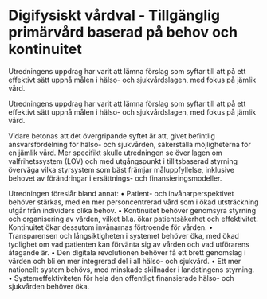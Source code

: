 # Digifysiskt vårdval - Tillgänglig primärvård baserad på behov och kontinuitet

Utredningens uppdrag har varit att lämna förslag som syftar till att på ett effektivt sätt uppnå målen i hälso- och sjukvårdslagen, med fokus på jämlik vård.

Utredningens uppdrag har varit att lämna förslag som syftar till att på ett effektivt sätt uppnå målen i hälso- och sjukvårdslagen, med fokus på jämlik vård.

Vidare betonas att det övergripande syftet är att, givet befintlig ansvarsfördelning för hälso- och sjukvården, säkerställa möjligheterna för en jämlik vård. Mer specifikt skulle utredningen se över lagen om valfrihetssystem (LOV) och med utgångspunkt i tillitsbaserad styrning överväga vilka styrsystem som bäst främjar måluppfyllelse, inklusive behovet av förändringar i ersättnings- och finansieringsmodeller.

Utredningen föreslår bland annat:
• Patient- och invånarperspektivet behöver stärkas, med en mer personcentrerad
vård som i ökad utsträckning utgår från individers olika behov.
• Kontinuitet behöver genomsyra styrning och organisering av vården,
vilket bl.a. ökar patientsäkerhet och effektivitet. Kontinuitet ökar dessutom invånarnas förtroende för vården.
• Transparensen och långsiktigheten i systemet behöver öka, med ökad tydlighet om vad patienten kan förvänta sig av vården och vad utförarens åtagande är.
• Den digitala revolutionen behöver få ett brett genomslag i vården
och bli en mer integrerad del i all hälso- och sjukvård.
• Ett mer nationellt system behövs, med minskade skillnader i landstingens styrning.
• Systemeffektiviteten för hela den offentligt finansierade hälso- och
sjukvården behöver öka.
